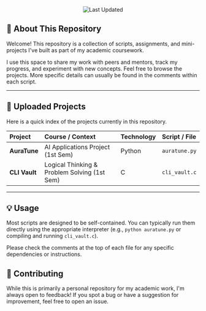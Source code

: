<div align="center">

<img src="https://img.shields.io/badge/Last%20Updated-October%2027,%202025-ff69b4?style=for-the-badge" alt="Last Updated">

</div>

## 🚀 About This Repository

Welcome! This repository is a collection of scripts, assignments, and mini-projects I've built as part of my academic coursework.

I use this space to share my work with peers and mentors, track my progress, and experiment with new concepts. Feel free to browse the projects. More specific details can usually be found in the comments within each script.

---

## 📂 Uploaded Projects

Here is a quick index of the projects currently in this repository.

| Project | Course / Context | Technology | Script / File |
| :--- | :--- | :--- | :--- |
| **AuraTune** | AI Applications Project (1st Sem) | Python | `auratune.py` |
| **CLI Vault** | Logical Thinking & Problem Solving (1st Sem) | C | `cli_vault.c` |

---

## 💡 Usage

Most scripts are designed to be self-contained. You can typically run them directly using the appropriate interpreter (e.g., `python auratune.py` or compiling and running `cli_vault.c`).

Please check the comments at the top of each file for any specific dependencies or instructions.

## 🤝 Contributing

While this is primarily a personal repository for my academic work, I'm always open to feedback! If you spot a bug or have a suggestion for improvement, feel free to open an issue.
